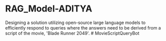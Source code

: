 # RAG_Model-ADITYA
Designing a solution utilizing open-source large language models to efficiently respond to queries where the answers need to be derived from a script of the movie, 'Blade Runner 2049'.
#   M o v i e S c r i p t Q u e r y B o t  
 